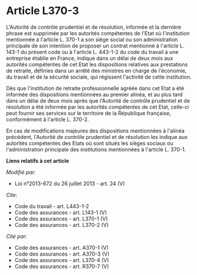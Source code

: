 # Article L370-3

L'Autorité de contrôle prudentiel et de résolution, informée et la dernière phrase est supprimée par les autorités
compétentes de l'Etat où l'institution mentionnée à l'article L. 370-1 a son siège social ou son administration principale de
son intention de proposer un contrat mentionné à l'article L. 143-1 du présent code ou à l'article L. 443-1-2 du code du
travail à une entreprise établie en France, indique dans un délai de deux mois aux autorités compétentes de cet Etat les
dispositions relatives aux prestations de retraite, définies dans un arrêté des ministres en charge de l'économie, du travail
et de la sécurité sociale, qui régissent l'activité de cette institution. 

Dès que l'institution de retraite professionnelle agréée dans cet Etat a été informée des dispositions mentionnées au premier
alinéa, et au plus tard dans un délai de deux mois après que l'Autorité de contrôle prudentiel et de résolution a été
informée par les autorités compétentes de cet Etat, celle-ci peut fournir ses services sur le territoire de la République
française, conformément à l'article L. 370-2. 

En cas de modifications majeures des dispositions mentionnées à l'alinéa précédent, l'Autorité de contrôle prudentiel et de
résolution les indique aux autorités compétentes des Etats où sont situés les sièges sociaux ou l'administration principale
des institutions mentionnées à l'article L. 370-1.

**Liens relatifs à cet article**

_Modifié par_:

  - Loi n°2013-672 du 26 juillet 2013 - art. 24 (V)

_Cite_:

  - Code du travail - art. L443-1-2
  - Code des assurances - art. L143-1 (V)
  - Code des assurances - art. L370-1 (V)
  - Code des assurances - art. L370-2 (V)

_Cité par_:

  - Code des assurances - art. A370-1 (V)
  - Code des assurances - art. A370-3 (V)
  - Code des assurances - art. L370-4 (V)
  - Code des assurances - art. R370-7 (V)
